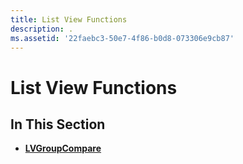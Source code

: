 ```yaml
---
title: List View Functions
description: .
ms.assetid: '22faebc3-50e7-4f86-b0d8-073306e9cb87'
---
```


# List View Functions

## In This Section

-   [**LVGroupCompare**](lvgroupcompare.md)

 

 




